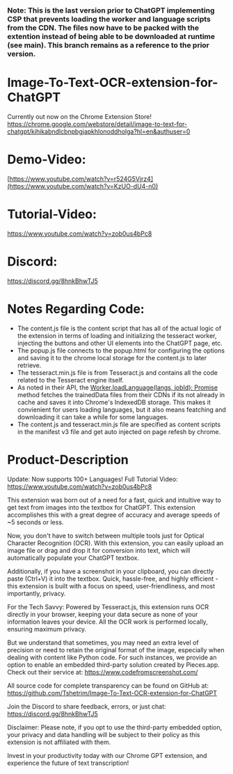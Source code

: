 ### Note: This is the last version prior to ChatGPT implementing CSP that prevents loading the worker and language scripts from the CDN. The files now have to be packed with the extention instead of being able to be downloaded at runtime (see main). This branch remains as a reference to the prior version. 

# Image-To-Text-OCR-extension-for-ChatGPT
Currently out now on the Chrome Extension Store! 
https://chrome.google.com/webstore/detail/image-to-text-for-chatgpt/kihikabndlcbnpbgjapkhlonoddholga?hl=en&authuser=0

# Demo-Video:
[https://www.youtube.com/watch?v=r524G5Vjrz4](https://www.youtube.com/watch?v=KzUO-dU4-n0)

# Tutorial-Video: 
https://www.youtube.com/watch?v=zob0us4bPc8

# Discord:
https://discord.gg/8hnkBhwTJ5

# Notes Regarding Code: 
- The content.js file is the content script that has all of the actual logic of the extension in terms of loading and initializing the tesseract worker, injecting the buttons and other UI elements into the ChatGPT page, etc. 
- The popup.js file connects to the popup.html for configuring the options and saving it to the chrome local storage for the content.js to later retrieve. 
- The tesseract.min.js file is from Tesseract.js and contains all the code related to the Tesseract engine itself. 
- As noted in their API, the [Worker.loadLanguage(langs, jobId): Promise
]([url](https://github.com/naptha/tesseract.js/blob/master/docs/api.md#worker-load-language)) method fetches the trainedData files from their CDNs if its not already in cache and saves it into Chrome's IndexedDB storage. This makes it convienient for users loading languages, but it also means featching and downloading it can take a while for some languages. 
- The content.js and tesseract.min.js file are specified as content scripts in the manifest v3 file and get auto injected on page refesh by chrome. 

# Product-Description
Update: Now supports 100+ Languages! 
Full Tutorial Video: https://www.youtube.com/watch?v=zob0us4bPc8

This extension was born out of a need for a fast, quick and intuitive way to get text from images into the textbox for ChatGPT. This extension accomplishes this with a great degree of accuracy and average speeds of ~5 seconds or less. 

Now, you don't have to switch between multiple tools just for Optical Character Recognition (OCR). With this extension, you can easily upload an image file or drag and drop it for conversion into text, which will automatically populate your ChatGPT textbox. 

Additionally, if you have a screenshot in your clipboard, you can directly paste (Ctrl+V) it into the textbox. Quick, hassle-free, and highly efficient - this extension is built with a focus on speed, user-friendliness, and most importantly, privacy.

For the Tech Savvy:
Powered by Tesseract.js, this extension runs OCR directly in your browser, keeping your data secure as none of your information leaves your device. All the OCR work is performed locally, ensuring maximum privacy.

But we understand that sometimes, you may need an extra level of precision or need to retain the original format of the image, especially when dealing with content like Python code. For such instances, we provide an option to enable an embedded third-party solution created by Pieces.app. Check out their service at: https://www.codefromscreenshot.com/

All source code for complete transparency can be found on GitHub at: 
https://github.com/Tshetrim/Image-To-Text-OCR-extension-for-ChatGPT

Join the Discord to share feedback, errors, or just chat:
https://discord.gg/8hnkBhwTJ5

Disclaimer: Please note, if you opt to use the third-party embedded option, your privacy and data handling will be subject to their policy as this extension is not affiliated with them.

Invest in your productivity today with our Chrome GPT extension, and experience the future of text transcription!

